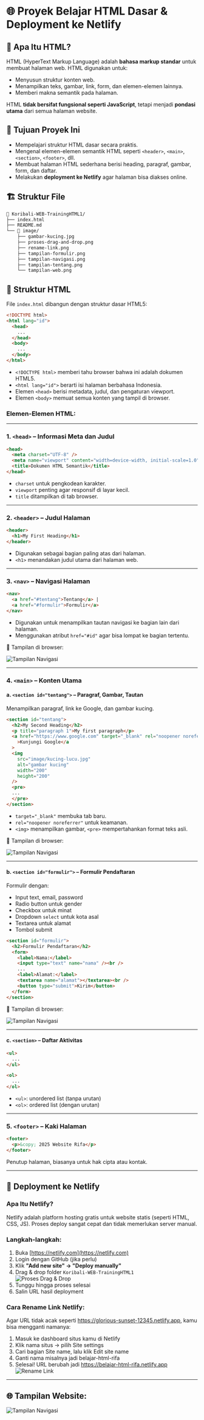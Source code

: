 # 🌐 Proyek Belajar HTML Dasar & Deployment ke Netlify

## 📘 Apa Itu HTML?

HTML (HyperText Markup Language) adalah **bahasa markup standar** untuk membuat halaman web. HTML digunakan untuk:

- Menyusun struktur konten web.
- Menampilkan teks, gambar, link, form, dan elemen-elemen lainnya.
- Memberi makna semantik pada halaman.

HTML **tidak bersifat fungsional seperti JavaScript**, tetapi menjadi **pondasi utama** dari semua halaman website.

## 🎯 Tujuan Proyek Ini

- Mempelajari struktur HTML dasar secara praktis.
- Mengenal elemen-elemen semantik HTML seperti `<header>`, `<main>`, `<section>`, `<footer>`, dll.
- Membuat halaman HTML sederhana berisi heading, paragraf, gambar, form, dan daftar.
- Melakukan **deployment ke Netlify** agar halaman bisa diakses online.

## 🏗️ Struktur File

```bash
📁 Koribali-WEB-TrainingHTML1/
├── index.html
├── README.md
└── 📁 image/
    ├── gambar-kucing.jpg
    ├── proses-drag-and-drop.png
    ├── rename-link.png
    ├── tampilan-formulir.png
    ├── tampilan-navigasi.png
    ├── tampilan-tentang.png
    └── tampilan-web.png
```

## 🧱 Struktur HTML

File `index.html` dibangun dengan struktur dasar HTML5:

```html
<!DOCTYPE html>
<html lang="id">
  <head>
    ...
  </head>
  <body>
    ...
  </body>
</html>
```

- `<!DOCTYPE html>` memberi tahu browser bahwa ini adalah dokumen HTML5.
- `<html lang="id">` berarti isi halaman berbahasa Indonesia.
- Elemen `<head>` berisi metadata, judul, dan pengaturan viewport.
- Elemen `<body>` memuat semua konten yang tampil di browser.

### Elemen-Elemen HTML:

---

### 1. `<head>` – Informasi Meta dan Judul

```html
<head>
  <meta charset="UTF-8" />
  <meta name="viewport" content="width=device-width, initial-scale=1.0" />
  <title>Dokumen HTML Semantik</title>
</head>
```

- `charset` untuk pengkodean karakter.
- `viewport` penting agar responsif di layar kecil.
- `title` ditampilkan di tab browser.

---

### 2. `<header>` – Judul Halaman

```html
<header>
  <h1>My First Heading</h1>
</header>
```

- Digunakan sebagai bagian paling atas dari halaman.
- `<h1>` menandakan judul utama dari halaman web.

---

### 3. `<nav>` – Navigasi Halaman

```html
<nav>
  <a href="#tentang">Tentang</a> |
  <a href="#formulir">Formulir</a>
</nav>
```

- Digunakan untuk menampilkan tautan navigasi ke bagian lain dari halaman.
- Menggunakan atribut `href="#id"` agar bisa lompat ke bagian tertentu.

📸 Tampilan di browser:

![Tampilan Navigasi](image/tampilan-navigasi.png)

---

### 4. `<main>` – Konten Utama

#### a. `<section id="tentang">` – Paragraf, Gambar, Tautan

Menampilkan paragraf, link ke Google, dan gambar kucing.

```html
<section id="tentang">
  <h2>My Second Heading</h2>
  <p title="paragraph 1">My first paragraph</p>
  <a href="https://www.google.com" target="_blank" rel="noopener noreferrer"
    >Kunjungi Google</a
  >
  <img
    src="image/kucing-lucu.jpg"
    alt="gambar kucing"
    width="200"
    height="200"
  />
  <pre>
  ...
  </pre>
</section>
```

- `target="_blank"` membuka tab baru.
- `rel="noopener noreferrer"` untuk keamanan.
- `<img>` menampilkan gambar, `<pre>` mempertahankan format teks asli.

📸 Tampilan di browser:

![Tampilan Navigasi](image/tampilan-tentang.png)

---

#### b. `<section id="formulir">` – Formulir Pendaftaran

Formulir dengan:

- Input text, email, password
- Radio button untuk gender
- Checkbox untuk minat
- Dropdown `select` untuk kota asal
- Textarea untuk alamat
- Tombol submit

```html
<section id="formulir">
  <h2>Formulir Pendaftaran</h2>
  <form>
    <label>Nama:</label>
    <input type="text" name="nama" /><br />
    ...
    <label>Alamat:</label>
    <textarea name="alamat"></textarea><br />
    <button type="submit">Kirim</button>
  </form>
</section>
```

📸 Tampilan di browser:

![Tampilan Navigasi](image/tampilan-formulir.png)

---

#### c. `<section>` – Daftar Aktivitas

```html
<ul>
  ...
</ul>

<ol>
  ...
</ol>
```

- `<ul>`: unordered list (tanpa urutan)
- `<ol>`: ordered list (dengan urutan)

---

### 5. `<footer>` – Kaki Halaman

```html
<footer>
  <p>&copy; 2025 Website Rifa</p>
</footer>
```

Penutup halaman, biasanya untuk hak cipta atau kontak.

---

## 🚀 Deployment ke Netlify

### Apa Itu Netlify?

Netlify adalah platform hosting gratis untuk website statis (seperti HTML, CSS, JS). Proses deploy sangat cepat dan tidak memerlukan server manual.

### Langkah-langkah:

1. Buka [https://netlify.com](https://netlify.com)
2. Login dengan GitHub (jika perlu)
3. Klik **"Add new site" → "Deploy manually"**
4. Drag & drop folder `Koribali-WEB-TrainingHTML1`  
   <img src="image/proses-drag-and-drop.png" alt="Proses Drag & Drop"/>
5. Tunggu hingga proses selesai
6. Salin URL hasil deployment

### Cara Rename Link Netlify:

Agar URL tidak acak seperti https://glorious-sunset-12345.netlify.app, kamu bisa mengganti namanya:

1. Masuk ke dashboard situs kamu di Netlify
2. Klik nama situs → pilih Site settings
3. Cari bagian Site name, lalu klik Edit site name
4. Ganti nama misalnya jadi belajar-html-rifa
5. Selesai! URL berubah jadi <https://belajar-html-rifa.netlify.app>
   <img src="image/rename-link.png" alt="Rename Link"/>

---

## 🌐 Tampilan Website:

![Tampilan Navigasi](image/tampilan-web.png)
